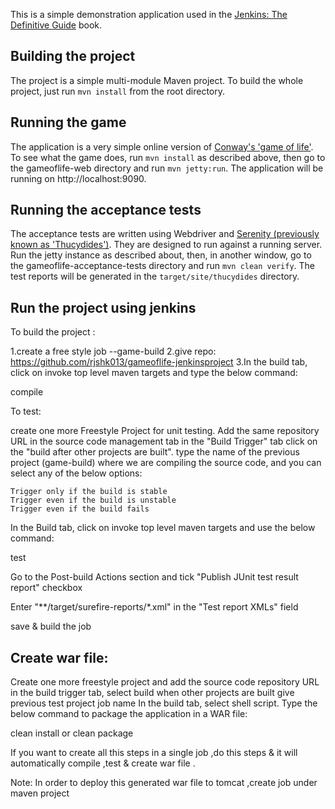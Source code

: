 This is a simple demonstration application used in the [Jenkins: The Definitive Guide](http://wakaleo.com/books/jenkins-the-definitive-guide) book.

## Building the project

The project is a simple multi-module Maven project. To build the whole project, just run `mvn install` from the root directory.

## Running the game

The application is a very simple online version of [Conway's 'game of life'](http://en.wikipedia.org/wiki/Conway's_Game_of_Life). To see what the game does, run `mvn install` as described above, then go to the gameoflife-web directory and run `mvn jetty:run`. The application will be running on http://localhost:9090.

## Running the acceptance tests

The acceptance tests are written using Webdriver and [Serenity (previously known as 'Thucydides')](http://thucydides.info). They are designed to run against a running server. Run the jetty instance as described about, then, in another window, go to the gameoflife-acceptance-tests directory and run `mvn clean verify`. The test reports will be generated in the `target/site/thucydides` directory.

Run the project using jenkins
----------------------------
To build the project :

1.create a free style job --game-build
2.give repo: https://github.com/rjshk013/gameoflife-jenkinsproject
3.In the build tab, click on invoke top level maven targets and type the below command:

compile

To test:

create one more Freestyle Project for unit testing.
Add the same repository URL in the source code management tab
in the "Build Trigger" tab click on the "build after other projects are built". 
type the name of the previous project (game-build) where we are compiling the source code, and you can select any of the below options:

    Trigger only if the build is stable
    Trigger even if the build is unstable
    Trigger even if the build fails

In the Build tab, click on invoke top level maven targets and use the below command:

test

Go to the Post-build Actions section and tick "Publish JUnit test result report" checkbox

Enter "**/target/surefire-reports/*.xml" in the "Test report XMLs" field

save & build the job

Create war file:
-----------------
Create one more freestyle project and add the source code repository URL
in the build trigger tab, select build when other projects are built
give previous test project job name
In the build tab, select shell script. Type the below command to package the application in a WAR file:

clean install or clean package

If you want to create all this steps in a single job ,do this steps & it will automatically compile ,test & create war file .

Note: In order to deploy this generated war file to tomcat ,create job under maven project
